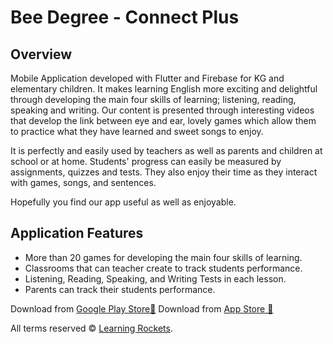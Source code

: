 # Bee Degree - Connect Plus

## Overview

Mobile Application developed with Flutter and Firebase for KG and elementary children. It makes learning English more exciting and delightful through developing the main four skills of learning; listening, reading, speaking and writing. Our content is presented through interesting videos that develop the link between eye and ear, lovely games which allow them to practice what they have learned and sweet songs to enjoy.

It is perfectly and easily used by teachers as well as parents and children at school or at home. Students' progress can easily be measured by assignments, quizzes and tests. They also enjoy their time as they interact with games, songs, and sentences.

Hopefully you find our app useful as well as enjoyable.

## Application Features

- More than 20 games for developing the main four skills of learning.
- Classrooms that can teacher create to track students performance.
- Listening, Reading, Speaking, and Writing Tests in each lesson.
- Parents can track their students performance.

Download from [ Google Play Store🔗](https://play.google.com/store/apps/details?id=com.learningrockets.bee_degree_second_term)
Download from [ App Store 🔗](https://apps.apple.com/us/app/bee-degree-connect-plus/id1669908323)

All terms reserved ©️ [Learning Rockets](https://web.facebook.com/BeeDegree2).
